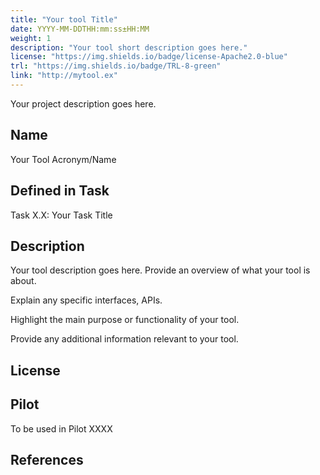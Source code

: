 ```yaml
---
title: "Your tool Title"
date: YYYY-MM-DDTHH:mm:ss±HH:MM
weight: 1
description: "Your tool short description goes here."
license: "https://img.shields.io/badge/license-Apache2.0-blue"
trl: "https://img.shields.io/badge/TRL-8-green"
link: "http://mytool.ex"
---
```


Your project description goes here.

## Name
Your Tool Acronym/Name

## Defined in Task
Task X.X: Your Task Title

## Description
Your tool  description goes here. Provide an overview of what your tool is about.

Explain any specific interfaces, APIs.

Highlight the main purpose or functionality of your tool.

Provide any additional information relevant to your tool.

## License

## Pilot
To be used in Pilot XXXX

## References
